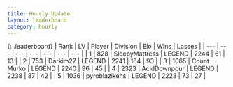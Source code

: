 ```yaml
---
title: Hourly Update
layout: leaderboard
category: hourly
---
```


{: .leaderboard}
| Rank | LV | Player | Division | Elo | Wins | Losses |
| --- | --- | --- | --- | --- | --- | --- |
| <span data-change="0">1</span> | 828 | <span title="ID: 153129">SleepyMattress</span> | LEGEND | <span data-change="0">2244</span> | <span data-change="0">61</span> | <span data-change="0">13</span> |
| <span data-change="3">2</span> | 753 | <span title="ID: 694036">Darkim27</span> | LEGEND | <span data-change="14">2241</span> | <span data-change="2">164</span> | <span data-change="0">93</span> |
| <span data-change="-1">3</span> | 1065 | <span title="ID: 498323">Count Murko</span> | LEGEND | <span data-change="0">2240</span> | <span data-change="0">96</span> | <span data-change="0">45</span> |
| <span data-change="-1">4</span> | 2323 | <span title="ID: 304661">AcidDownpour</span> | LEGEND | <span data-change="0">2238</span> | <span data-change="0">87</span> | <span data-change="0">42</span> |
| <span data-change="-1">5</span> | 1036 | <span title="ID: 143220">pyroblazikens</span> | LEGEND | <span data-change="-6">2223</span> | <span data-change="2">73</span> | <span data-change="2">27</span> |